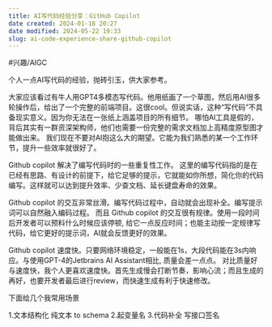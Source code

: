 ```yaml
---
title: AI写代码经验分享：GitHub Copilot
date created: 2024-01-18 20:27
date modified: 2024-05-22 19:33
slug: ai-code-experience-share-github-copilot
---
```

#兴趣/AIGC 

个人一点AI写代码的经验，抛砖引玉，供大家参考。

大家应该看过有牛人用GPT4多模态写代码。他用纸画了一个草图，然后用AI很多轮操作后，给出了一个完整的前端项目。这很cool。但说实话，这种“写代码”不具备现实意义。因为你无法在一张纸上涵盖项目的所有细节。
哪怕AI工具是假的，背后其实有一群资深架构师，他们也需要一份完整的需求文档加上高精度原型图才能做出来。
我们现在不要对AI抱这么大的期望。它能为我们熟悉的某一个工作环节，提升一些效率就很好了。

Github copilot 解决了编写代码时的一些重复性工作。
这里的编写代码指的是在已经有思路、有设计的前提下，给它足够的提示，它就能如你所想，简化你的代码编写。这样就可以达到提升效率、少查文档、延长键盘寿命的效果。

Github copilot 的交互非常丝滑。编写代码过程中，自动就会出现补全。编写提示词可以自然融入编码过程。
而且 Github copilot 的交互很有规律。使用一段时间后开发者可以预料什么时候应该停顿, 给它一点反应时间；也能主动按一定规律写代码，给它更好的提示词，AI就会反馈更好的效果。

Github copilot 速度快。只要网络环境稳定，一般能在1s，大段代码能在3s内响应。与使用GPT-4的Jetbrains AI Assistant相比, 质量会差一点点。
对比质量好与速度快，我个人更喜欢速度快。首先生成慢会打断节奏，影响心流；而且生成的再好，也要开发者最后进行review，而快速生成有利于快速修改。

下面给几个我常用场景

1.文本结构化 纯文本 to schema
2.起变量名
3.代码补全 写接口签名